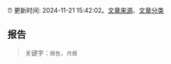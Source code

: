 :alarm_clock: 更新时间: 2024-11-21 15:42:02。[文章来源](/README.md)、[文章分类](/TAGS.md)

## 报告


> 关键字：`报告`、`月报`



